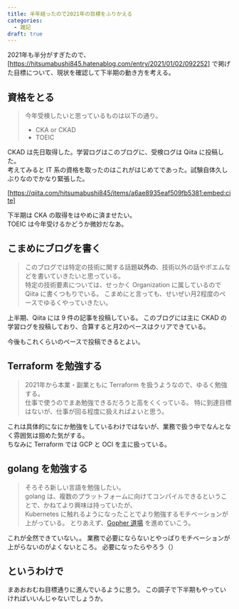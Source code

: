 ```yaml
---
title: 半年経ったので2021年の目標をふりかえる
categories:
  - 雑記
draft: true
---
```


2021年も半分がすぎたので、[https://hitsumabushi845.hatenablog.com/entry/2021/01/02/092252] で掲げた目標について、現状を確認して下半期の動き方を考える。

## 資格をとる

> 今年受検したいと思っているものは以下の通り。
> - CKA or CKAD  
> - TOEIC  

CKAD は先日取得した。学習ログはこのブログに、受検ログは Qiita に投稿した。  
考えてみると IT 系の資格を取ったのはこれがはじめてであった。試験自体久しぶりなのでかなり緊張した。

[https://qiita.com/hitsumabushi845/items/a6ae8935eaf509fb5381:embed:cite]

下半期は CKA の取得をはやめに済ませたい。  
TOEIC は今年受けるかどうか微妙だなあ。

## こまめにブログを書く

> このブログでは特定の技術に関する話題**以外の**、技術以外の話やポエムなどを書いていきたいと思っている。  
> 特定の技術要素については、せっかく Organization に属しているので Qiita に書くつもりでいる。
> こまめにと言っても、せいぜい月2程度のペースでゆるくやっていきたい。  

上半期、Qiita には 9 件の記事を投稿している。
このブログには主に CKAD の学習ログを投稿しており、合算すると月2のペースはクリアできている。

今後もこれくらいのペースで投稿できるとよい。

## Terraform を勉強する

> 2021年から本業・副業ともに Terraform を扱うようなので、ゆるく勉強する。  
> 仕事で使うのでまあ勉強できるだろうと高をくくっている。
> 特に到達目標はないが、仕事が回る程度に扱えればよいと思う。

これは具体的になにか勉強をしているわけではないが、業務で扱う中でなんとなく雰囲気は掴めた気がする。  
ちなみに Terraform では GCP と OCI を主に扱っている。

## golang を勉強する

> そろそろ新しい言語を勉強したい。  
> golang は、複数のプラットフォームに向けてコンパイルできるということで、かねてより興味は持っていたが、  
> Kubernetes に触れるようになったことでより勉強するモチベーションが上がっている。
> とりあえず、[Gopher 道場](https://gopherdojo.org/) を進めていこう。

これが全然できていない。。
業務で必要にならないとやっぱりモチベーションが上がらないのがよくないところ。
必要になったらやろう（）

## というわけで

まあおおむね目標通りに進んでいるように思う。
この調子で下半期もやっていければいいんじゃないでしょうか。

